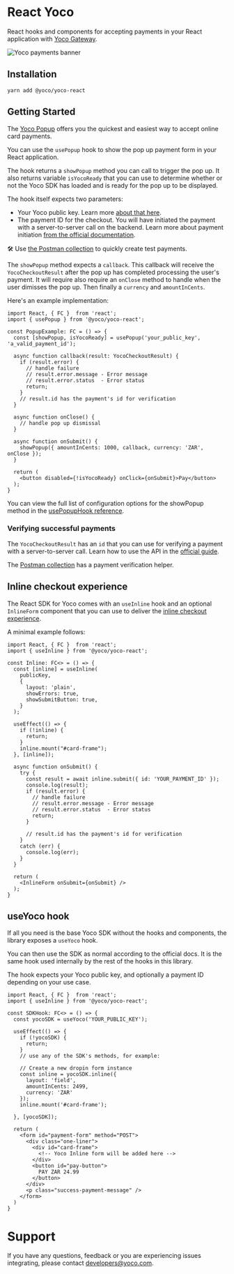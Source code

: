 # React Yoco
React hooks and components for accepting payments in your React application with [Yoco Gateway](https://www.yoco.com/za/yoco-gateway/).

![Yoco payments banner](https://ps.w.org/yoco-payment-gateway/assets/banner-1544x500.png?rev=2683672)

## Installation

```
yarn add @yoco/yoco-react
```
## Getting Started

The [Yoco Popup](https://developer.yoco.com/online/popup/popup) offers you the quickest and easiest way to accept online card payments.

You can use the `usePopup` hook to show the pop up payment form in your React application.

The hook returns a `showPopup` method you can call to trigger the pop up. It also returns variable `isYocoReady` that you can use to determine whether or not the Yoco SDK has loaded and is ready for the pop up to be displayed.

The hook itself expects two parameters:
- Your Yoco public key. Learn more [about that here](https://developer.yoco.com/online/resources/integration-keys).
- The payment ID for the checkout. You will have initiated the payment with a server-to-server call on the backend. Learn more about payment initiation [from the official documentation](https://deploy-preview-38--modest-shannon-b4f7f0.netlify.app/blackbird/sdk/accept-payments#2-initiate-a-payment).

🛠️ Use [the Postman collection](./docs/YocoBlackbirdv1.0.0.postman_collection.json) to quickly create test payments.

The `showPopup` method expects a `callback`. This callback will receive the `YocoCheckoutResult` after the pop up has completed processing the user's payment.
It will require also require an `onClose` method to handle when the user dimisses the pop up.
Then finally a `currency` and `amountInCents`.

Here's an example implementation:

```tsx
import React, { FC }  from 'react';
import { usePopup } from '@yoco/yoco-react';

const PopupExample: FC = () => {
  const [showPopup, isYocoReady] = usePopup('your_public_key', 'a_valid_payment_id');

  async function callback(result: YocoCheckoutResult) {
    if (result.error) {
      // handle failure
      // result.error.message - Error message
      // result.error.status  - Error status
      return;
    }
    // result.id has the payment's id for verification
  }

  async function onClose() {
    // handle pop up dismissal
  }

  async function onSubmit() {
    showPopup({ amountInCents: 1000, callback, currency: 'ZAR', onClose });
  }

  return (
    <button disabled={!isYocoReady} onClick={onSubmit}>Pay</button>
  );
}
```

You can view the full list of configuration options for the showPopup method in the [usePopupHook reference](./docs/usePopupHook.md).

### Verifying successful payments

The `YocoCheckoutResult` has an `id` that you can use for verifying a payment with a server-to-server call.
Learn how to use the API in the [official guide](https://deploy-preview-38--modest-shannon-b4f7f0.netlify.app/blackbird/sdk/save-card-during-payment#6-optional-verify-the-payment-succeeded).

The [Postman collection](./docs/YocoBlackbirdv1.0.0.postman_collection.json) has a payment verification helper.

## Inline checkout experience
The React SDK for Yoco comes with an `useInline` hook and an optional `InlineForm` component that you can use to deliver the [inline checkout experience](https://deploy-preview-38--modest-shannon-b4f7f0.netlify.app/online/inline/inline).

A minimal example follows:

```tsx
import React, { FC }  from 'react';
import { useInline } from '@yoco/yoco-react';

const Inline: FC<> = () => {
  const [inline] = useInline(
    publicKey,
    {
      layout: 'plain',
      showErrors: true,
      showSubmitButton: true,
    }
  );

  useEffect(() => {
    if (!inline) {
      return;
    }
    inline.mount("#card-frame");
  }, [inline]);

  async function onSubmit() {
    try {
      const result = await inline.submit({ id: 'YOUR_PAYMENT_ID' });
      console.log(result);
      if (result.error) {
        // handle failure
        // result.error.message - Error message
        // result.error.status  - Error status
        return;
      }

      // result.id has the payment's id for verification
    }
    catch (err) {
      console.log(err);
    }
  }

  return (
    <InlineForm onSubmit={onSubmit} />
  );
}
```

## useYoco hook

If all you need is the base Yoco SDK without the hooks and components, the library exposes a `useYoco` hook.

You can then use the SDK as normal according to the official docs. It is the same hook used internally by the rest of the hooks in this library.

The hook expects your Yoco public key, and optionally a payment ID depending on your use case.

```tsx
import React, { FC }  from 'react';
import { useInline } from '@yoco/yoco-react';

const SDKHook: FC<> = () => {
  const yocoSDK = useYoco('YOUR_PUBLIC_KEY');

  useEffect(() => {
    if (!yocoSDK) {
      return;
    }
    // use any of the SDK's methods, for example:

    // Create a new dropin form instance
    const inline = yocoSDK.inline({
      layout: 'field',
      amountInCents: 2499,
      currency: 'ZAR'
    });
    inline.mount('#card-frame');

  }, [yocoSDK]);

  return (
    <form id="payment-form" method="POST">
      <div class="one-liner">
        <div id="card-frame">
          <!-- Yoco Inline form will be added here -->
        </div>
        <button id="pay-button">
          PAY ZAR 24.99
        </button>
      </div>
      <p class="success-payment-message" />
    </form>
  )
}
```

# Support

If you have any questions, feedback or you are experiencing issues integrating, please contact developers@yoco.com.

